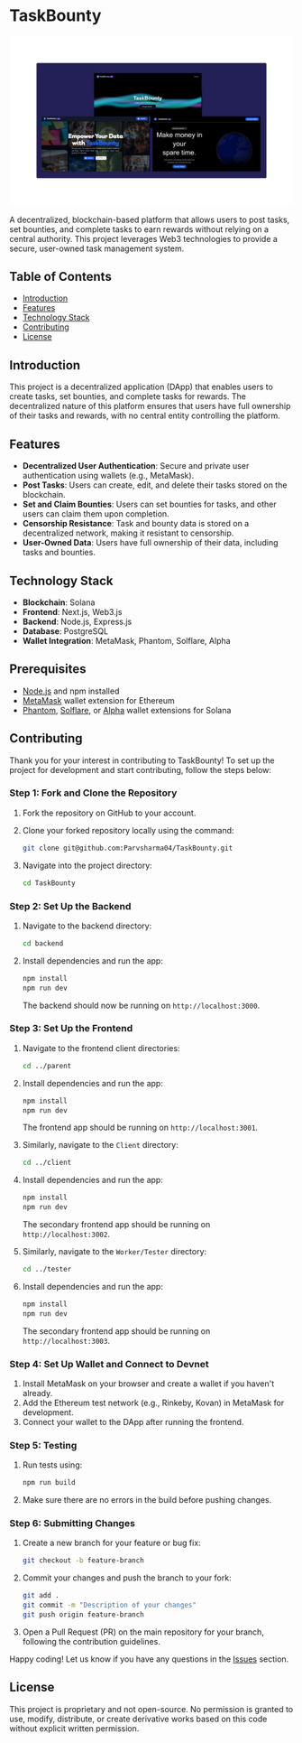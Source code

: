 # TaskBounty

![Mockup](/TaskBountyMockup.png)

A decentralized, blockchain-based platform that allows users to post tasks, set bounties, and complete tasks to earn rewards without relying on a central authority. This project leverages Web3 technologies to provide a secure, user-owned task management system.

## Table of Contents

- [Introduction](#introduction)
- [Features](#features)
- [Technology Stack](#technology-stack)
- [Contributing](#contributing)
- [License](#license)

## Introduction

This project is a decentralized application (DApp) that enables users to create tasks, set bounties, and complete tasks for rewards. The decentralized nature of this platform ensures that users have full ownership of their tasks and rewards, with no central entity controlling the platform.

## Features

- **Decentralized User Authentication**: Secure and private user authentication using wallets (e.g., MetaMask).
- **Post Tasks**: Users can create, edit, and delete their tasks stored on the blockchain.
- **Set and Claim Bounties**: Users can set bounties for tasks, and other users can claim them upon completion.
- **Censorship Resistance**: Task and bounty data is stored on a decentralized network, making it resistant to censorship.
- **User-Owned Data**: Users have full ownership of their data, including tasks and bounties.

## Technology Stack

<!-- - **Smart Contracts**: Solidity -->

- **Blockchain**: Solana
- **Frontend**: Next.js, Web3.js
- **Backend**: Node.js, Express.js
- **Database**: PostgreSQL
- **Wallet Integration**: MetaMask, Phantom, Solflare, Alpha

## Prerequisites

- [Node.js](https://nodejs.org/) and npm installed
- [MetaMask](https://metamask.io/) wallet extension for Ethereum
- [Phantom](https://phantom.app/), [Solflare](https://solflare.com/), or [Alpha](https://alpha.solana.com/) wallet extensions for Solana



## Contributing

Thank you for your interest in contributing to TaskBounty! To set up the project for development and start contributing, follow the steps below:

### Step 1: Fork and Clone the Repository

1. Fork the repository on GitHub to your account.
2. Clone your forked repository locally using the command:

   ```bash
   git clone git@github.com:Parvsharma04/TaskBounty.git
   ```

3. Navigate into the project directory:

   ```bash
   cd TaskBounty
   ```

### Step 2: Set Up the Backend

1. Navigate to the backend directory:

   ```bash
   cd backend
   ```

2. Install dependencies and run the app:

   ```bash
   npm install
   npm run dev
   ```

   The backend should now be running on `http://localhost:3000`.

### Step 3: Set Up the Frontend

1. Navigate to the frontend client directories:

   ```bash
   cd ../parent
   ```

2. Install dependencies and run the app:

   ```bash
   npm install
   npm run dev
   ```

   The frontend app should be running on `http://localhost:3001`.

4. Similarly, navigate to the `Client` directory:

   ```bash
   cd ../client
   ```

5. Install dependencies and run the app:

   ```bash
   npm install
   npm run dev
   ```

   The secondary frontend app should be running on `http://localhost:3002`.

6. Similarly, navigate to the `Worker/Tester` directory:

   ```bash
   cd ../tester
   ```

7. Install dependencies and run the app:

   ```bash
   npm install
   npm run dev
   ```

   The secondary frontend app should be running on `http://localhost:3003`.

### Step 4: Set Up Wallet and Connect to Devnet

1. Install MetaMask on your browser and create a wallet if you haven't already.
2. Add the Ethereum test network (e.g., Rinkeby, Kovan) in MetaMask for development.
3. Connect your wallet to the DApp after running the frontend.

### Step 5: Testing

1. Run tests using:

   ```bash
   npm run build
   ```

2. Make sure there are no errors in the build before pushing changes.

### Step 6: Submitting Changes

1. Create a new branch for your feature or bug fix:

   ```bash
   git checkout -b feature-branch
   ```

2. Commit your changes and push the branch to your fork:

   ```bash
   git add .
   git commit -m "Description of your changes"
   git push origin feature-branch
   ```

3. Open a Pull Request (PR) on the main repository for your branch, following the contribution guidelines.

Happy coding! Let us know if you have any questions in the [Issues](https://github.com/Parvsharma04/TaskBounty/issues) section.


## License

This project is proprietary and not open-source. No permission is granted to use, modify, distribute, or create derivative works based on this code without explicit written permission.
